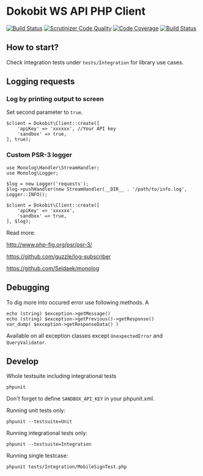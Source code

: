 # Dokobit WS API PHP Client

[![Build Status](https://travis-ci.org/dokobit/ws-api-sdk-php.svg?branch=master)](https://travis-ci.org/dokobit/ws-api-sdk-php)
[![Scrutinizer Code Quality](https://scrutinizer-ci.com/g/dokobit/ws-api-sdk-php/badges/quality-score.png?b=develop)](https://scrutinizer-ci.com/g/dokobit/ws-api-sdk-php/?branch=develop)
[![Code Coverage](https://scrutinizer-ci.com/g/dokobit/ws-api-sdk-php/badges/coverage.png?b=develop)](https://scrutinizer-ci.com/g/dokobit/ws-api-sdk-php/?branch=develop)
[![Build Status](https://scrutinizer-ci.com/g/dokobit/ws-api-sdk-php/badges/build.png?b=develop)](https://scrutinizer-ci.com/g/dokobit/ws-api-sdk-php/build-status/master)

## How to start?

Check integration tests under `tests/Integration` for library use cases.

## Logging requests

### Log by printing output to screen

Set second parameter to `true`.

    $client = Dokobit\Client::create([
        'apiKey' => 'xxxxxx', //Your API key
        'sandbox' => true,
    ], true);


### Custom PSR-3 logger

    use Monolog\Handler\StreamHandler;
    use Monolog\Logger;

    $log = new Logger('requests');
    $log->pushHandler(new StreamHandler(__DIR__ . '/path/to/info.log', Logger::INFO));

    $client = Dokobit\Client::create([
        'apiKey' => 'xxxxxx',
        'sandbox' => true,
    ], $log);

Read more:

http://www.php-fig.org/psr/psr-3/

https://github.com/guzzle/log-subscriber

https://github.com/Seldaek/monolog


## Debugging

To dig more into occured error use following methods. A

    echo (string) $exception->getMessage()
    echo (string) $exception->getPrevious()->getResponse()
    var_dump( $exception->getResponseData() )

Available on all exception classes except `UnexpectedError` and `QueryValidator`.

## Develop

Whole testsuite including integrational tests

    phpunit

Don't forget to define `SANDBOX_API_KEY` in your phpunit.xml.


Running unit tests only:

    phpunit --testsuite=Unit

Running integrational tests only:
    
    phpunit --testsuite=Integration

Running single testcase:

    phpunit tests/Integration/MobileSignTest.php

